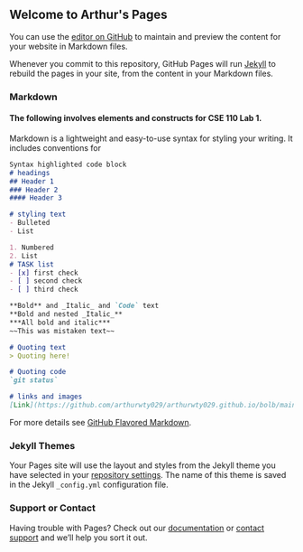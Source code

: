 ## Welcome to Arthur's Pages

You can use the [editor on GitHub](https://github.com/arthurwty029/arthurwty029.github.io/edit/main/index.md) to maintain and preview the content for your website in Markdown files.

Whenever you commit to this repository, GitHub Pages will run [Jekyll](https://jekyllrb.com/) to rebuild the pages in your site, from the content in your Markdown files.

### Markdown
#### The following involves elements and constructs for CSE 110 Lab 1.

Markdown is a lightweight and easy-to-use syntax for styling your writing. It includes conventions for

```markdown
Syntax highlighted code block
# headings
## Header 1
### Header 2
#### Header 3

# styling text
- Bulleted
- List

1. Numbered
2. List
# TASK list
- [x] first check
- [ ] second check
- [ ] third check

**Bold** and _Italic_ and `Code` text
**Bold and nested _Italic_**
***All bold and italic***
~~This was mistaken text~~

# Quoting text
> Quoting here!

# Quoting code
`git status`

# links and images
[Link](https://github.com/arthurwty029/arthurwty029.github.io/bolb/main/index.md/) and ![Image](arthurwty029.github.io/D6A9C24B-FA34-4614-85DF-4EBD7EC6E1E6.jpeg)
```

For more details see [GitHub Flavored Markdown](https://guides.github.com/features/mastering-markdown/).

### Jekyll Themes

Your Pages site will use the layout and styles from the Jekyll theme you have selected in your [repository settings](https://github.com/arthurwty029/arthurwty029.github.io/settings). The name of this theme is saved in the Jekyll `_config.yml` configuration file.

### Support or Contact

Having trouble with Pages? Check out our [documentation](https://docs.github.com/categories/github-pages-basics/) or [contact support](https://github.com/contact) and we’ll help you sort it out.
